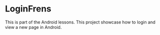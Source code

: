 # LoginFrens
This is part of the Android lessons. This project showcase how to login and view a new page in Android.
